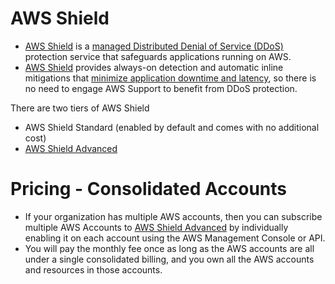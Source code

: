 # AWS Shield
- [AWS Shield](https://aws.amazon.com/shield) is a [managed Distributed Denial of Service (DDoS)](https://www.cloudflare.com/learning/ddos/what-is-a-ddos-attack/) protection service that safeguards applications running on AWS. 
- [AWS Shield](https://aws.amazon.com/shield) provides always-on detection and automatic inline mitigations that [minimize application downtime and latency](../../../1_HLDDesignComponents/0_SystemGlossaries/Scalability/LatencyThroughput.md), so there is no need to engage AWS Support to benefit from DDoS protection. 

There are two tiers of AWS Shield 
- AWS Shield Standard (enabled by default and comes with no additional cost)
- [AWS Shield Advanced](https://aws.amazon.com/shield/features/)

# Pricing - Consolidated Accounts
- If your organization has multiple AWS accounts, then you can subscribe multiple AWS Accounts to [AWS Shield Advanced]() by individually enabling it on each account using the AWS Management Console or API. 
- You will pay the monthly fee once as long as the AWS accounts are all under a single consolidated billing, and you own all the AWS accounts and resources in those accounts.